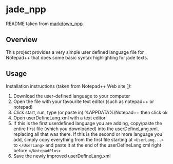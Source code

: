 # jade_npp

README taken from [markdown_npp](https://github.com/thomsmits/markdown_npp)

## Overview

This project provides a very simple user defined language file for Notepad++ that does some basic syntax highlighting for jade texts.


## Usage

Installation instructions (taken from Notepad++ Web site [1]):

1. Download the user-defined language to your computer
2. Open the file with your favourite text editor (such as notepad++ or
   notepad)
3. Click start, run, type (or paste in) %APPDATA%\Notepad++ then click ok
4. Open userDefineLang.xml with a text editor
5. If this is the first userdefined language you are adding, copy/paste the
   entire first file (which you downloaded) into the userDefineLang.xml, 
   replacing all that was there. If this is the second or more language you 
   add, simply copy everything from the first file starting at `<UserLang...>` 
   to `</UserLang>` and paste it at the end of the userDefineLang.xml right 
   before `</NotepadPlus>`
6. Save the newly improved userDefineLang.xml


[1]: http://notepad-plus.sourceforge.net/uk/site.htm
